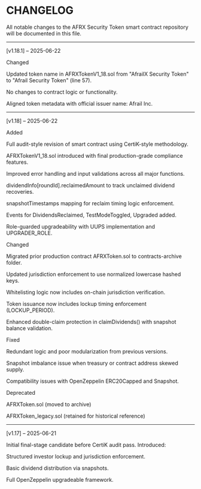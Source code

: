 # CHANGELOG

All notable changes to the AFRX Security Token smart contract repository will be documented in this file.


---

[v1.18.1] – 2025-06-22

Changed

Updated token name in AFRXTokenV1_18.sol from "AfrailX Security Token" to "Afrail Security Token" (line 57).

No changes to contract logic or functionality.

Aligned token metadata with official issuer name: Afrail Inc.



---

[v1.18] – 2025-06-22

Added

Full audit-style revision of smart contract using CertiK-style methodology.

AFRXTokenV1_18.sol introduced with final production-grade compliance features.

Improved error handling and input validations across all major functions.

dividendInfo[roundId].reclaimedAmount to track unclaimed dividend recoveries.

snapshotTimestamps mapping for reclaim timing logic enforcement.

Events for DividendsReclaimed, TestModeToggled, Upgraded added.

Role-guarded upgradeability with UUPS implementation and UPGRADER_ROLE.


Changed

Migrated prior production contract AFRXToken.sol to contracts-archive folder.

Updated jurisdiction enforcement to use normalized lowercase hashed keys.

Whitelisting logic now includes on-chain jurisdiction verification.

Token issuance now includes lockup timing enforcement (LOCKUP_PERIOD).

Enhanced double-claim protection in claimDividends() with snapshot balance validation.


Fixed

Redundant logic and poor modularization from previous versions.

Snapshot imbalance issue when treasury or contract address skewed supply.

Compatibility issues with OpenZeppelin ERC20Capped and Snapshot.


Deprecated

AFRXToken.sol (moved to archive)

AFRXToken_legacy.sol (retained for historical reference)



---

[v1.17] – 2025-06-21

Initial final-stage candidate before CertiK audit pass. Introduced:

Structured investor lockup and jurisdiction enforcement.

Basic dividend distribution via snapshots.

Full OpenZeppelin upgradeable framework.


